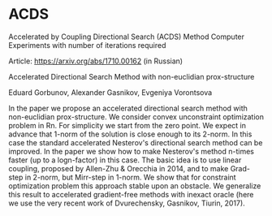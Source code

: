 # ACDS
Accelerated by Coupling Directional Search (ACDS) Method
Computer Experiments with number of iterations required

Article: https://arxiv.org/abs/1710.00162  (in Russian)

Accelerated Directional Search Method with non-euclidian prox-structure

Eduard Gorbunov, Alexander Gasnikov, Evgeniya Vorontsova  

In the paper we propose an accelerated directional search method with non-euclidian prox-structure. We consider convex unconstraint optimization problem in Rn. For simplicity we start from the zero point. We expect in advance that 1-norm of the solution is close enough to its 2-norm. In this case the standard accelerated Nesterov's directional search method can be improved. In the paper we show how to make Nesterov's method n-times faster (up to a logn-factor) in this case. The basic idea is to use linear coupling, proposed by Allen-Zhu & Orecchia in 2014, and to make Grad-step in 2-norm, but Mirr-step in 1-norm. We show that for constraint optimization problem this approach stable upon an obstacle. We generalize this result to accelerated gradient-free methods with inexact oracle (here we use the very recent work of Dvurechensky, Gasnikov, Tiurin, 2017).

